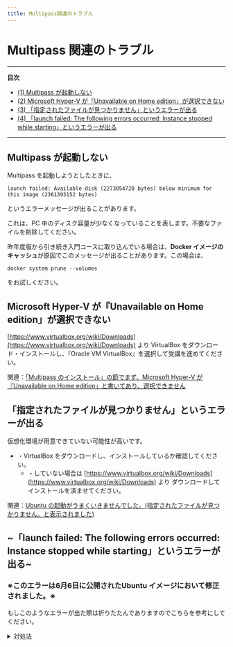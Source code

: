 ```yaml
---
title: Multipass関連のトラブル
---
```


# Multipass 関連のトラブル
---
**目次**
- [(1) Multipass が起動しない](#1)
- [(2) Microsoft Hyper-V が『Unavailable on Home edition」が選択できない](#2)
- [(3) 「指定されたファイルが見つかりません」というエラーが出る](#3)
- [(4) 「launch failed: The following errors occurred: Instance stopped while starting」というエラーが出る](#4)
---

## Multipass が起動しない <a id="1"></a>

Multipass を起動しようとしたときに、

```
launch failed: Available disk (2273054720 bytes) below minimum for this image (2361393152 bytes)
```

というエラーメッセージが出ることがあります。

これは、PC 中のディスク容量が少なくなっていることを表します。不要なファイルを削除してください。

昨年度版から引き続き入門コースに取り込んでいる場合は、**Docker イメージのキャッシュ**が原因でこのメッセージが出ることがあります。この場合は、

```
docker system prune --volumes
```

をお試しください。

## Microsoft Hyper-V が『Unavailable on Home edition」が選択できない <a id="2"></a>

[https://www.virtualbox.org/wiki/Downloads](https://www.virtualbox.org/wiki/Downloads) より VirtualBox をダウンロード・インストールし、『Oracle VM VirtualBox』を選択して受講を進めてください。

関連：[「Multipass のインストール」の節でまず、Microsoft Hyper-V が『Unavailable on Home edition」と書いてあり、選択できません](https://www.nnn.ed.nico/questions/29536)

## 「指定されたファイルが見つかりません」というエラーが出る <a id="3"></a>

仮想化環境が用意できていない可能性が高いです。

* ・VirtualBox をダウンロードし、インストールしているか確認してください。
  * ・していない場合は [https://www.virtualbox.org/wiki/Downloads](https://www.virtualbox.org/wiki/Downloads) より ダウンロードしてインストールを済ませてください。

関連：[Ubuntu の起動がうまくいきませんでした。(指定されたファイルが見つかりません。と表示されました)](https://www.nnn.ed.nico/questions/29528)

## ~「launch failed: The following errors occurred: Instance stopped while starting」というエラーが出る~ <a id="4"></a>

### ※このエラーは6月6日に公開されたUbuntu イメージにおいて修正されました。※
もしこのようなエラーが出た際は折りたたんでありますのでこちらを参考にしてください。

<details><summary>対処法</summary><div>

お使いの環境がMacOSであるならUbuntu 22.04イメージのダウンロードに失敗している可能性が高いです。

まず、以下のコマンドを実行してVM インスタンスの状態を確認してください。

```
multipass list
```

もし、以下のような表示が出たらVM インスタンスの削除が必要です。
```
Name                    State             IPv4             Image
linux-stduy                 Starting          --               Ubuntu 22.04 LTS
```
上の表示ではなく、このような表示が出た人はVM インスタンスの削除は必要ありません。
```
No instances found.
```

VM インスタンスの削除には、以下のコマンドを一行ずつ実行してください。
```
multipass delete linux-study
multipass purge
```
再度以下のコマンドを実行してください。
```
multipass list
```
以下の表示が出たら問題はありません。
```
No instances found.
```

VM インスタンスの削除が完了したら、Ubuntu 22.04 のイメージのダウンロードを行います。
以下の二つのコマンドを実行してください。それぞれ少し時間がかかると思います。
```
curl -L -o /var/root/Library/Caches/multipassd/vault/images/jammy-20230602/ubuntu-22.04-server-cloudimg-amd64-vmlinuz-generic https://cloud-images.ubuntu.com/releases/jammy/release-20230602/unpacked/jammy-server-cloudimg-amd64-vmlinuz-generic
curl -L -o /var/root/Library/Caches/multipassd/vault/images/jammy-20230602/ubuntu-22.04-server-cloudimg-amd64-initrd-generic https://cloud-images.ubuntu.com/releases/jammy/release-20230602/unpacked/jammy-server-cloudimg-amd64-initrd-generic
```

以上が無事に成功したらVM インスタンスが起動できるようになっているはずです。実際に起動してみましょう。
以下のコマンドでVM インスタンスを起動してください。
```
multipass launch 22.04 --name linux-study
```
以下の表示が出れば起動できています。
```
Launched: linux-study
```

</div></details>
